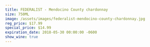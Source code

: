 ```yaml
---
title: FEDERALIST - Mendocino County chardonnay
size: 750ML
image: /assets/images/federalist-mendocino-county-chardonnay.jpg
reg_price: $17.99
special_price: $14.99
expiration_date: 2018-05-30 00:00:00 -0600
show_wine: true
---
```


